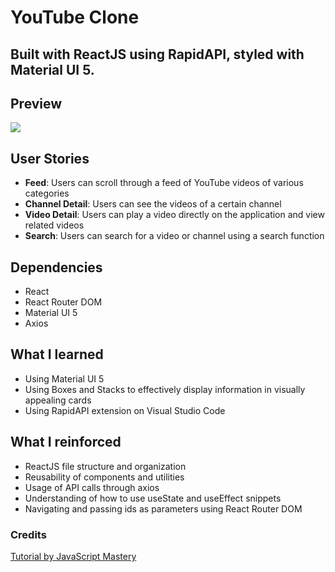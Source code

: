 # YouTube Clone

## Built with ReactJS using RapidAPI, styled with Material UI 5.

## Preview
<img src="https://i.imgur.com/HtZoDvb.png" />

## User Stories

- **Feed**: Users can scroll through a feed of YouTube videos of various categories
- **Channel Detail**: Users can see the videos of a certain channel
- **Video Detail**: Users can play a video directly on the application and view related videos
- **Search**: Users can search for a video or channel using a search function
## Dependencies

- React
- React Router DOM
- Material UI 5 
- Axios


## What I learned

- Using Material UI 5 
- Using Boxes and Stacks to effectively display information in visually appealing cards
- Using RapidAPI extension on Visual Studio Code

## What I reinforced

- ReactJS file structure and organization
- Reusability of components and utilities
- Usage of API calls through axios 
- Understanding of how to use useState and useEffect snippets
- Navigating and passing ids as parameters using React Router DOM

### Credits

[Tutorial by JavaScript Mastery](https://www.youtube.com/watch?v=FHTbsZEJspU)

